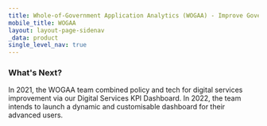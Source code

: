 ```yaml
---
title: Whole-of-Government Application Analytics (WOGAA) - Improve Government Services with Data
mobile_title: WOGAA
layout: layout-page-sidenav
_data: product
single_level_nav: true
---
```


### What's Next?

In 2021, the WOGAA team combined policy and tech for digital services improvement via our Digital Services KPI Dashboard. In 2022, the team intends to launch a dynamic and customisable dashboard for their advanced users.
